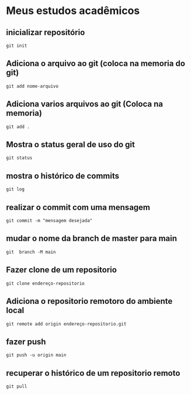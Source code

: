 # Meus estudos acadêmicos


## inicializar repositório
`git init`

## Adiciona o arquivo ao git (coloca na memoria do git)
`git add nome-arquivo`

## Adiciona varios arquivos ao git (Coloca na memoria)
`git add .`

## Mostra o status geral de uso do git
`git status`

## mostra o histórico de commits
`git log`

## realizar o commit com uma mensagem
`git commit -m "mensagem desejada"`

## mudar o nome da branch de master para main
`git  branch -M main`

## Fazer clone de um repositorio
`git clone endereço-repositorio`

## Adiciona o repositorio remotoro do ambiente local 
`git remote add origin endereço-repositorio.git`

## fazer push 
`git push -u origin main`

## recuperar o histórico de um repositorio remoto
`git pull`

